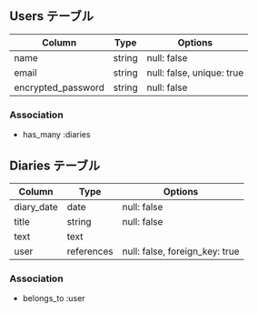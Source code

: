 
## Users テーブル
| Column             | Type   | Options                   |
| -------------------|--------|---------------------------|
| name               | string | null: false               |
| email              | string | null: false, unique: true |
| encrypted_password | string | null: false               |

### Association
- has_many :diaries



## Diaries テーブル
| Column     | Type       | Options                        |
| -----------|------------|--------------------------------|
| diary_date | date       | null: false                    |
| title      | string     | null: false                    |
| text       | text       |                                |
| user       | references | null: false, foreign_key: true |

### Association
- belongs_to :user
